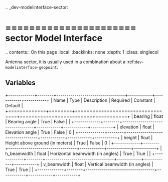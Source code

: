 .. _dev-modelinterface-sector:

======================
sector Model Interface
======================

.. contents:: On this page
    :local:
    :backlinks: none
    :depth: 1
    :class: singlecol

Antenna sector, it is usually used in a combination about a :ref:`dev-modelinterface-geopoint`.

Variables
---------

+-------------+--------+----------------------------------+------------+------------+-----------+
| Name        | Type   | Description                      | Required   | Constant   | Default   |
+=============+========+==================================+============+============+===========+
| bearing     | float  | Bearing angle                    | True       | False      |           |
+-------------+--------+----------------------------------+------------+------------+-----------+
| elevation   | float  | Elevation angle                  | True       | False      | 0         |
+-------------+--------+----------------------------------+------------+------------+-----------+
| height      | float  | Height above ground (in meters)  | True       | False      | 0         |
+-------------+--------+----------------------------------+------------+------------+-----------+
| h_beamwidth | float  | Horizontal beamwidth (in angles) | True       | True       |           |
+-------------+--------+----------------------------------+------------+------------+-----------+
| v_beamwidth | float  | Vertical beamwidth (in angles)   | True       | True       |           |
+-------------+--------+----------------------------------+------------+------------+-----------+
